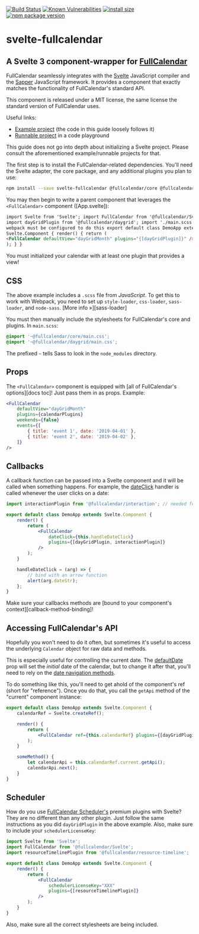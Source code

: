 [![Build Status](https://travis-ci.com/YogliB/svelte-fullcalendar.svg?branch=master)](https://travis-ci.com/YogliB/svelte-fullcalendar)
[![Known Vulnerabilities](https://snyk.io/test/github/YogliB/svelte-fullcalendar/badge.svg)](https://snyk.io/test/github/YogliB/svelte-fullcalendar)
[![install size](https://badgen.net/packagephobia/install/svelte-fullcalendar)](https://packagephobia.now.sh/result?p=svelte-fullcalendar)
[![npm package version](https://badgen.net/npm/v/svelte-fullcalendar)](https://npm.im/svelte-fullcalendar)


# svelte-fullcalendar

## A Svelte 3 component-wrapper for [FullCalendar](https://fullcalendar.io)

FullCalendar seamlessly integrates with the [Svelte](https://svelte.dev) JavaScript compiler and the [Sapper](https://sapper.svelte.dev) JavaScript framework. It provides a component that exactly matches the functionality of FullCalendar's standard API.

This component is released under a MIT license, the same license the standard version of FullCalendar uses.

Useful links:

-   [Example project](https://github.com/YogliB/svelte-fullcalendar/tree/master/examples/svelte) (the code in this guide loosely follows it)
-   [Runnable project](https://svelte.dev/repl/afa33232d6914c5f9fd25e332e167a7c?version=3.12.1) in a code playground

This guide does not go into depth about initializing a Svelte project. Please consult the aforementioned example/runnable projects for that.

The first step is to install the FullCalendar-related dependencies. You'll need the Svelte adapter, the core package, and any additional plugins you plan to use:

```bash
npm install --save svelte-fullcalendar @fullcalendar/core @fullcalendar/daygrid
```

You may then begin to write a parent component that leverages the `<FullCalendar>` component ([App.svelte]):

```html
import Svelte from 'Svelte'; import FullCalendar from '@fullcalendar/Svelte';
import dayGridPlugin from '@fullcalendar/daygrid'; import './main.scss'; //
webpack must be configured to do this export default class DemoApp extends
Svelte.Component { render() { return (
<FullCalendar defaultView="dayGridMonth" plugins="{[dayGridPlugin]}" />
); } }
```

You must initialized your calendar with at least one plugin that provides a view!

## CSS

The above example includes a `.scss` file from _JavaScript_. To get this to work with Webpack, you need to set up `style-loader`, `css-loader`, `sass-loader`, and `node-sass`. [More info &raquo;][sass-loader]

You must then manually include the stylesheets for FullCalendar's core and plugins. In `main.scss`:

```scss
@import '~@fullcalendar/core/main.css';
@import '~@fullcalendar/daygrid/main.css';
```

The prefixed `~` tells Sass to look in the `node_modules` directory.

## Props

The `<FullCalendar>` component is equipped with [all of FullCalendar's options][docs toc]! Just pass them in as props. Example:

```jsx
<FullCalendar
	defaultView="dayGridMonth"
	plugins={calendarPlugins}
	weekends={false}
	events={[
		{ title: 'event 1', date: '2019-04-01' },
		{ title: 'event 2', date: '2019-04-02' },
	]}
/>
```

## Callbacks

A callback function can be passed into a Svelte component and it will be called when something happens. For example, the [dateClick](dateClick) handler is called whenever the user clicks on a date:

```jsx
import interactionPlugin from '@fullcalendar/interaction'; // needed for dayClick

export default class DemoApp extends Svelte.Component {
	render() {
		return (
			<FullCalendar
				dateClick={this.handleDateClick}
				plugins={[dayGridPlugin, interactionPlugin]}
			/>
		);
	}

	handleDateClick = (arg) => {
		// bind with an arrow function
		alert(arg.dateStr);
	};
}
```

Make sure your callbacks methods are [bound to your component's context][callback-method-binding]!

## Accessing FullCalendar's API

Hopefully you won't need to do it often, but sometimes it's useful to access the underlying `Calendar` object for raw data and methods.

This is especially useful for controlling the current date. The [defaultDate](defaultDate) prop will set the _initial_ date of the calendar, but to change it after that, you'll need to rely on the [date navigation methods](date-navigation).

To do something like this, you'll need to get ahold of the component's ref (short for "reference"). Once you do that, you call the `getApi` method of the "current" component instance:

```jsx
export default class DemoApp extends Svelte.Component {
	calendarRef = Svelte.createRef();

	render() {
		return (
			<FullCalendar ref={this.calendarRef} plugins={[dayGridPlugin]} />
		);
	}

	someMethod() {
		let calendarApi = this.calendarRef.current.getApi();
		calendarApi.next();
	}
}
```

## Scheduler

How do you use [FullCalendar Scheduler's](premium) premium plugins with Svelte? They are no different than any other plugin. Just follow the same instructions as you did `dayGridPlugin` in the above example. Also, make sure to include your `schedulerLicenseKey`:

```jsx
import Svelte from 'Svelte';
import FullCalendar from '@fullcalendar/Svelte';
import resourceTimelinePlugin from '@fullcalendar/resource-timeline';

export default class DemoApp extends Svelte.Component {
	render() {
		return (
			<FullCalendar
				schedulerLicenseKey="XXX"
				plugins={[resourceTimelinePlugin]}
			/>
		);
	}
}
```

Also, make sure all the correct stylesheets are being included.
